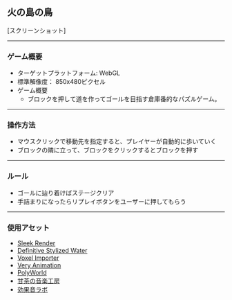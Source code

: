 ## 火の島の鳥

[スクリーンショット]

---

### ゲーム概要
- ターゲットプラットフォーム: WebGL
- 標準解像度： 850x480ピクセル
- ゲーム概要
  - ブロックを押して道を作ってゴールを目指す倉庫番的なパズルゲーム。

---

### 操作方法
- マウスクリックで移動先を指定すると、プレイヤーが自動的に歩いていく
- ブロックの隣に立って、ブロックをクリックするとブロックを押す

---

### ルール
- ゴールに辿り着けばステージクリア
- 手詰まりになったらリプレイボタンをユーザーに押してもらう

---

### 使用アセット
- [Sleek Render](https://assetstore.unity.com/packages/vfx/shaders/fullscreen-camera-effects/sleek-render-mobile-post-processing-stack-103628)
- [Definitive Stylized Water](https://assetstore.unity.com/packages/vfx/shaders/definitive-stylized-water-87062)
- [Voxel Importer](https://assetstore.unity.com/packages/tools/modeling/voxel-importer-62914)
- [Very Animation](https://assetstore.unity.com/packages/tools/animation/very-animation-96826)
- [PolyWorld](https://assetstore.unity.com/packages/3d/environments/landscapes/polyworld-woodland-low-poly-toolkit-18572)
- [甘茶の音楽工房](http://amachamusic.chagasi.com/)
- [効果音ラボ](https://soundeffect-lab.info/)
